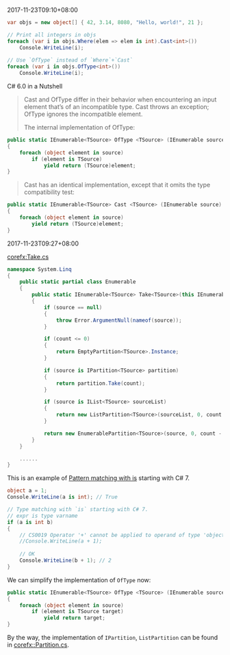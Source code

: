 2017-11-23T09:10+08:00

```csharp
var objs = new object[] { 42, 3.14, 8080, "Hello, world!", 21 };

// Print all integers in objs
foreach (var i in objs.Where(elem => elem is int).Cast<int>())
    Console.WriteLine(i);
    
// Use `OfType` instead of `Where`+`Cast`
foreach (var i in objs.OfType<int>())
    Console.WriteLine(i);
```

C# 6.0 in a Nutshell

>Cast and OfType differ in their behavior when encountering an input element that’s of an incompatible type. Cast throws an exception; OfType ignores the incompatible element.
>
>The internal implementation of OfType:
>
```csharp
public static IEnumerable<TSource> OfType <TSource> (IEnumerable source)
{
    foreach (object element in source)
        if (element is TSource)
            yield return (TSource)element;
}
```

>Cast has an identical implementation, except that it omits the type compatibility test:
>
```csharp
public static IEnumerable<TSource> Cast <TSource> (IEnumerable source)
{
    foreach (object element in source)
        yield return (TSource)element;
}
```

2017-11-23T09:27+08:00

[corefx:Take.cs](https://github.com/dotnet/corefx/blob/master/src/System.Linq/src/System/Linq/Take.cs)

```csharp
namespace System.Linq
{
    public static partial class Enumerable
    {
        public static IEnumerable<TSource> Take<TSource>(this IEnumerable<TSource> source, int count)
        {
            if (source == null)
            {
                throw Error.ArgumentNull(nameof(source));
            }

            if (count <= 0)
            {
                return EmptyPartition<TSource>.Instance;
            }

            if (source is IPartition<TSource> partition)
            {
                return partition.Take(count);
            }

            if (source is IList<TSource> sourceList)
            {
                return new ListPartition<TSource>(sourceList, 0, count - 1);
            }

            return new EnumerablePartition<TSource>(source, 0, count - 1);
        }
    }

    ......
}
```

This is an example of [Pattern matching with is](https://docs.microsoft.com/en-us/dotnet/csharp/language-reference/keywords/is) starting with C# 7.

```csharp
object a = 1;
Console.WriteLine(a is int); // True

// Type matching with `is` starting with C# 7.
// expr is type varname
if (a is int b)
{
    // CS0019 Operator '+' cannot be applied to operand of type 'object' and 'int'
    //Console.WriteLine(a + 1);
    
    // OK
    Console.WriteLine(b + 1); // 2
}
```

We can simplify the implementation of `OfType` now:

```csharp
public static IEnumerable<TSource> OfType <TSource> (IEnumerable source)
{
    foreach (object element in source)
        if (element is TSource target)
            yield return target;
}
```

By the way, the implementation of `IPartition`, `ListPartition` can be found in [corefx::Partition.cs](https://github.com/dotnet/corefx/blob/master/src/System.Linq/src/System/Linq/Partition.cs).
